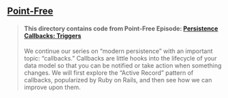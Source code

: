## [Point-Free](https://www.pointfree.co)

> #### This directory contains code from Point-Free Episode: [Persistence Callbacks: Triggers](https://www.pointfree.co/episodes/ep330-persistence-callbacks-triggers)
>
> We continue our series on “modern persistence” with an important topic: “callbacks.” Callbacks are little hooks into the lifecycle of your data model so that you can be notified or take action when something changes. We will first explore the “Active Record” pattern of callbacks, popularized by Ruby on Rails, and then see how we can improve upon them.
